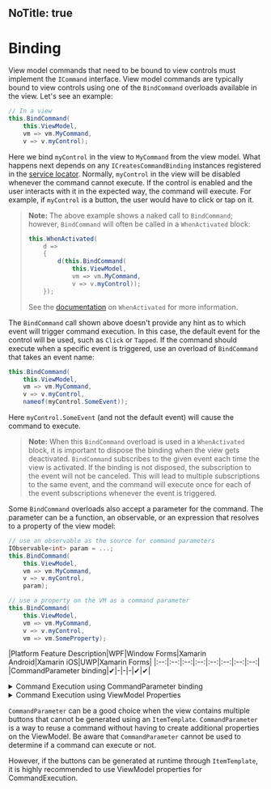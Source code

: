 NoTitle: true
---
# Binding

View model commands that need to be bound to view controls must implement the `ICommand` interface. View model commands are typically bound to view controls using one of the `BindCommand` overloads available in the view. Let's see an example:

```cs
// In a view
this.BindCommand(
    this.ViewModel,
    vm => vm.MyCommand,
    v => v.myControl); 
```

Here we bind `myControl` in the view to `MyCommand` from the view model. What happens next depends on any `ICreatesCommandBinding` instances registered in the [service locator](https://reactiveui.net/docs/handbook/dependency-inversion/). Normally, `myControl` in the view will be disabled whenever the command cannot execute. If the control is enabled and the user interacts with it in the expected way, the command will execute. For example, if `myControl` is a button, the user would have to click or tap on it.

> **Note:** The above example shows a naked call to `BindCommand`; however, `BindCommand` will often be called in a `WhenActivated` block:
> 
> ```cs
> this.WhenActivated(
>     d =>
>     {
>         d(this.BindCommand(
>             this.ViewModel,
>             vm => vm.MyCommand,
>             v => v.myControl));
>     });
> ```
> 
> See the [documentation](https://reactiveui.net/docs/handbook/when-activated/) on `WhenActivated` for more information.

The `BindCommand` call shown above doesn't provide any hint as to which event will trigger command execution. In this case, the default event for the control will be used, such as `Click` or `Tapped`. If the command should execute when a specific event is triggered, use an overload of `BindCommand` that takes an event name:

```cs
this.BindCommand(
    this.ViewModel,
    vm => vm.MyCommand,
    v => v.myControl,
    nameof(myControl.SomeEvent));
```

Here `myControl.SomeEvent` (and not the default event) will cause the command to execute.

> **Note:** When this `BindCommand` overload is used in a `WhenActivated` block, it is important to dispose the binding when the view gets deactivated. `BindCommand` subscribes to the given event each time the view is activated. If the binding is not disposed, the subscription to the event will not be canceled. This will lead to multiple subscriptions to the same event, and the command will execute once for each of the event subscriptions whenever the event is triggered.

Some `BindCommand` overloads also accept a parameter for the command. The parameter can be a function, an observable, or an expression that resolves to a property of the view model:

```cs
// use an observable as the source for command parameters
IObservable<int> param = ...;
this.BindCommand(
    this.ViewModel,
    vm => vm.MyCommand,
    v => v.myControl,
    param);

// use a property on the VM as a command parameter
this.BindCommand(
    this.ViewModel,
    vm => vm.MyCommand,
    v => v.myControl,
    vm => vm.SomeProperty);
```

|Platform Feature Description|WPF|Window Forms|Xamarin Android|Xamarin iOS|UWP|Xamarin Forms|
|:--:|:--:|:--:|:--:|:--:|:--:|:--:|:--:|
|CommandParameter binding|&#x2714;|-|-|-|&#x2714;|&#x2714;|

<details><summary>Command Execution using CommandParameter binding</summary>

CommandParameter binds automatically to `TInput` in `ReactiveCommand<TInput, Unit>`

```xml
//In the view
<Button x:Name="FeedType"
    Content="Live Feed"
    CommandParameter="LiveFeed">
</Button>
```

```cs
 //In the code-behind file
 this.WhenActivated(disposableRegistration =>
 {
    this.BindCommand(ViewModel,
    viewModel => viewModel.ProcessFeed,
    view => view.FeedType)
    .DisposeWith(disposableRegistration);
 });

 //In the ViewModel
 public class MyViewModel
 {
    public ReactiveCommand<string, Unit> ProcessFeed { get; }
   
    public MyViewModel()
    {
        //Create a ReactiveCommand that accepts an input of type string.
        ProcessFeed = ReactiveCommand.Create<string>(x => FeedProcessor(x));
    }

    private void FeedProcessor(string feedType)
    {
        //Here feedType will be "LiveFeed"
    }
 }
 ```

</details>

<details><summary>Command Execution using ViewModel Properties</summary>

```xml
//In the view
<Button x:Name="FeedType"
    Content="Live Feed">
</Button>
```

```cs
 //In the code-behind file
 this.WhenActivated(disposableRegistration =>
 {
    this.BindCommand(ViewModel,
    viewModel => viewModel.ProcessFeed,
    view => view.FeedType)
    .DisposeWith(disposableRegistration);
 });

 //In the ViewModel
 public class MyViewModel
 {
    public ReactiveCommand<Unit, Unit> ProcessFeed { get; }

    private string _feedType;
    public string FeedType
    {
        get => _feedType;
        set => this.RaiseAndSetIfChanged(ref _feedType, value);
    }

    public MyViewModel()
    {
        //Create a ReactiveCommand that accepts an input of type string.
        ProcessFeed = ReactiveCommand.Create(FeedProcessor);
    }

    private void FeedProcessor()
    {
        var feedName = FeedType;
         //Here FeedType will be the value assigned when the ViewModel was created
    }
 }
 ```

</details>


`CommandParameter` can be a good choice when the view contains multiple buttons that cannot be generated using an `ItemTemplate`. 
`CommandParameter` is a way to reuse a command without having to create additional properties on the ViewModel. Be aware that `CommandParameter` cannot be used to determine if a command can execute or not.

However, if the buttons can be generated at runtime through `ItemTemplate`, it is highly recommended to use ViewModel properties for CommandExecution.
